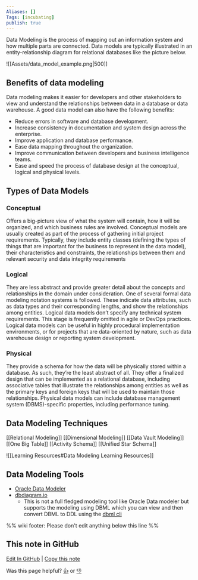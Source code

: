 ```yaml
---
Aliases: []
Tags: [incubating]
publish: true
---
```

Data Modeling is the process of mapping out an information system and how multiple parts are connected. Data models are typically illustrated in an entity-relationship diagram for relational databases like the picture below.

![[Assets/data_model_example.png|500]]

## Benefits of data modeling
Data modeling makes it easier for developers and other stakeholders to view and understand the relationships between data in a database or data warehouse. A good data model can also have the following benefits:
- Reduce errors in software and database development.
- Increase consistency in documentation and system design across the enterprise.
- Improve application and database performance.
- Ease data mapping throughout the organization.
- Improve communication between developers and business intelligence teams.
- Ease and speed the process of database design at the conceptual, logical and physical levels.

## Types of Data Models

### Conceptual
Offers a big-picture view of what the system will contain, how it will be organized, and which business rules are involved. Conceptual models are usually created as part of the process of gathering initial project requirements. Typically, they include entity classes (defining the types of things that are important for the business to represent in the data model), their characteristics and constraints, the relationships between them and relevant security and data integrity requirements

### Logical
They are less abstract and provide greater detail about the concepts and relationships in the domain under consideration. One of several formal data modeling notation systems is followed. These indicate data attributes, such as data types and their corresponding lengths, and show the relationships among entities. Logical data models don’t specify any technical system requirements. This stage is frequently omitted in agile or DevOps practices. Logical data models can be useful in highly procedural implementation environments, or for projects that are data-oriented by nature, such as data warehouse design or reporting system development.

### Physical
They provide a schema for how the data will be physically stored within a database. As such, they’re the least abstract of all. They offer a finalized design that can be implemented as a relational database, including associative tables that illustrate the relationships among entities as well as the primary keys and foreign keys that will be used to maintain those relationships. Physical data models can include database management system (DBMS)-specific properties, including performance tuning.

## Data Modeling Techniques

[[Relational Modeling]]
[[Dimensional Modeling]]
[[Data Vault Modeling]]
[[One Big Table]]
[[Activity Schema]]
[[Unified Star Schema]]


![[Learning Resources#Data Modeling Learning Resources]]


## Data Modeling Tools

- [Oracle Data Modeler](https://www.oracle.com/database/sqldeveloper/technologies/sql-data-modeler/download/)
- [dbdiagram.io](https://dbdiagram.io/home)
    - This is not a full fledged modeling tool like Oracle Data modeler but supports the modeling using DBML which you can view and then convert DBML to DDL using the [dbml cli](https://www.npmjs.com/package/@dbml/cli)

%% wiki footer: Please don't edit anything below this line %%

## This note in GitHub

<span class="git-footer">[Edit In GitHub](https://github.dev/data-engineering-community/data-engineering-wiki/blob/main/Concepts/Data%20Modeling.md "git-hub-edit-note") | [Copy this note](https://raw.githubusercontent.com/data-engineering-community/data-engineering-wiki/main/Concepts/Data%20Modeling.md "git-hub-copy-note")</span>

<span class="git-footer">Was this page helpful?
[👍](https://tally.so/r/mOaxjk?rating=Yes&url=https://dataengineering.wiki/Concepts/Data%20Modeling) or [👎](https://tally.so/r/mOaxjk?rating=No&url=https://dataengineering.wiki/Concepts/Data%20Modeling)</span>
